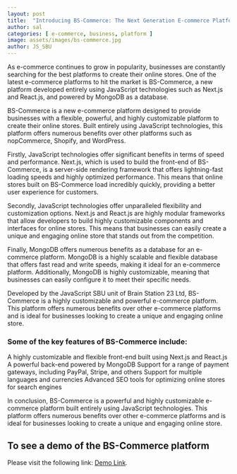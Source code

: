 ```yaml
---
layout: post
title:  "Introducing BS-Commerce: The Next Generation E-commerce Platform"
author: sal
categories: [ e-commerce, business, platform ]
image: assets/images/bs-commerce.jpg
author: JS_SBU
---
```

As e-commerce continues to grow in popularity, businesses are constantly searching for the best platforms to create their online stores. One of the latest e-commerce platforms to hit the market is BS-Commerce, a new platform developed entirely using JavaScript technologies such as Next.js and React.js, and powered by MongoDB as a database.

BS-Commerce is a new e-commerce platform designed to provide businesses with a flexible, powerful, and highly customizable platform to create their online stores. Built entirely using JavaScript technologies, this platform offers numerous benefits over other platforms such as nopCommerce, Shopify, and WordPress.

Firstly, JavaScript technologies offer significant benefits in terms of speed and performance. Next.js, which is used to build the front-end of BS-Commerce, is a server-side rendering framework that offers lightning-fast loading speeds and highly optimized performance. This means that online stores built on BS-Commerce load incredibly quickly, providing a better user experience for customers.

Secondly, JavaScript technologies offer unparalleled flexibility and customization options. Next.js and React.js are highly modular frameworks that allow developers to build highly customizable components and interfaces for online stores. This means that businesses can easily create a unique and engaging online store that stands out from the competition.

Finally, MongoDB offers numerous benefits as a database for an e-commerce platform. MongoDB is a highly scalable and flexible database that offers fast read and write speeds, making it ideal for an e-commerce platform. Additionally, MongoDB is highly customizable, meaning that businesses can easily configure it to meet their specific needs.

Developed by the JavaScript SBU unit of Brain Station 23 Ltd, BS-Commerce is a highly customizable and powerful e-commerce platform. This platform offers numerous benefits over other e-commerce platforms and is ideal for businesses looking to create a unique and engaging online store.

### Some of the key features of BS-Commerce include:

A highly customizable and flexible front-end built using Next.js and React.js
A powerful back-end powered by MongoDB
Support for a range of payment gateways, including PayPal, Stripe, and others
Support for multiple languages and currencies
Advanced SEO tools for optimizing online stores for search engines

In conclusion, BS-Commerce is a powerful and highly customizable e-commerce platform built entirely using JavaScript technologies. This platform offers numerous benefits over other e-commerce platforms and is ideal for businesses looking to create a unique and engaging online store. 


## To see a demo of the BS-Commerce platform

Please visit the following link: [Demo Link].


[Demo Link]:https://bs-commerce.vercel.app/
